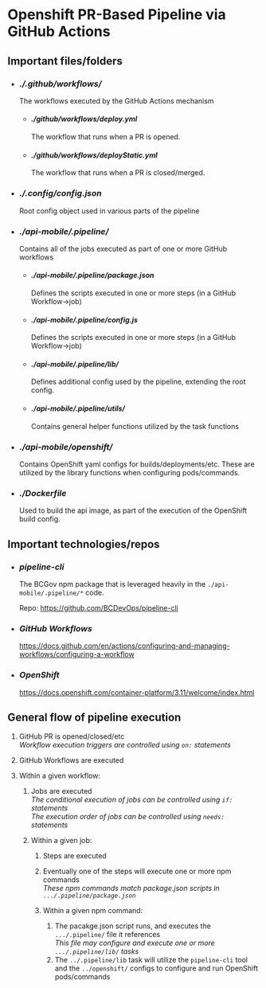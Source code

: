 # Openshift PR-Based Pipeline via GitHub Actions

## Important files/folders

- ### _./.github/workflows/_

  The workflows executed by the GitHub Actions mechanism

  - #### _./github/workflows/deploy.yml_

    The workflow that runs when a PR is opened.

  - #### _./github/workflows/deployStatic.yml_

    The workflow that runs when a PR is closed/merged.

- ### _./.config/config.json_

  Root config object used in various parts of the pipeline

- ### _./api-mobile/.pipeline/_

  Contains all of the jobs executed as part of one or more GitHub workflows

  - #### _./api-mobile/.pipeline/package.json_

    Defines the scripts executed in one or more steps (in a GitHub Workflow->job)

  - #### _./api-mobile/.pipeline/config.js_

    Defines the scripts executed in one or more steps (in a GitHub Workflow->job)

  - #### _./api-mobile/.pipeline/lib/_

    Defines additional config used by the pipeline, extending the root config.

  - #### _./api-mobile/.pipeline/utils/_

    Contains general helper functions utilized by the task functions

- ### _./api-mobile/openshift/_

  Contains OpenShift yaml configs for builds/deployments/etc. These are utilized by the library functions when configuring pods/commands.

- ### _./Dockerfile_
  Used to build the api image, as part of the execution of the OpenShift build config.

## Important technologies/repos

- ### _pipeline-cli_

  The BCGov npm package that is leveraged heavily in the `./api-mobile/.pipeline/*` code.

  Repo: https://github.com/BCDevOps/pipeline-cli

- ### _GitHub Workflows_

  https://docs.github.com/en/actions/configuring-and-managing-workflows/configuring-a-workflow

- ### _OpenShift_

  https://docs.openshift.com/container-platform/3.11/welcome/index.html

## General flow of pipeline execution

1. GitHub PR is opened/closed/etc  
   _Workflow execution triggers are controlled using `on:` statements_
2. GitHub Workflows are executed
3. Within a given workflow:

   1. Jobs are executed  
      _The conditional execution of jobs can be controlled using `if:` statements_  
      _The execution order of jobs can be controlled using `needs:` statements_

   2. Within a given job:

      1. Steps are executed
      2. Eventually one of the steps will execute one or more npm commands  
         _These npm commands match package.json scripts in `.../.pipeline/package.json`_

      3. Within a given npm command:

         1. The pacakge.json script runs, and executes the `.../.pipeline/` file it references  
            _This file may configure and execute one or more `.../.pipeline/lib/` tasks_
         2. The `../.pipeline/lib` task will utilize the `pipeline-cli` tool and the `../openshift/` configs to configure and run OpenShift pods/commands
